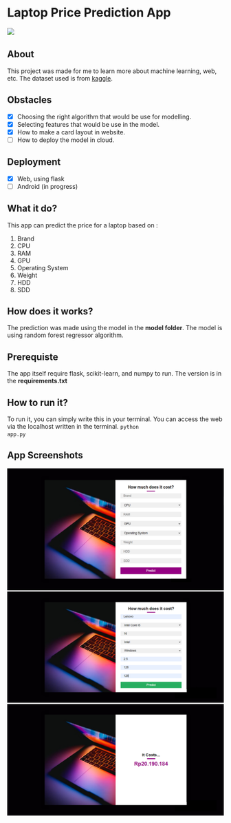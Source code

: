 # Laptop Price Prediction App
<img src="https://upload.wikimedia.org/wikipedia/commons/thumb/f/f8/Python_logo_and_wordmark.svg/2560px-Python_logo_and_wordmark.svg.png"></img>
## About
This project was made for me to learn more about machine learning, web, etc. The dataset used is from <a href="https://www.kaggle.com/datasets/muhammetvarl/laptop-price">kaggle</a>. 
## Obstacles
- [x] Choosing the right algorithm that would be use for modelling.
- [x] Selecting features that would be use in the model.
- [x] How to make a card layout in website.
- [ ] How to deploy the model in cloud.
## Deployment
- [x] Web, using flask
- [ ] Android (in progress)
## What it do?
This app can predict the price for a laptop based on :
1. Brand
2. CPU
3. RAM
4. GPU
5. Operating System
6. Weight
7. HDD
8. SDD
## How does it works?
The prediction was made using the model in the <b>model folder</b>. The model is using random forest regressor algorithm.
## Prerequiste
The app itself require flask, scikit-learn, and numpy to run. The version is in the <b>requirements.txt</b>
## How to run it?
To run it, you can simply write this in your terminal. You can access the web via the localhost written in the terminal.
<code>python app.py</code>
## App Screenshots
<img src="./pics/first.png"></img>
<img src="./pics/second.png"></img>
<img src="./pics/third.png"></img>
